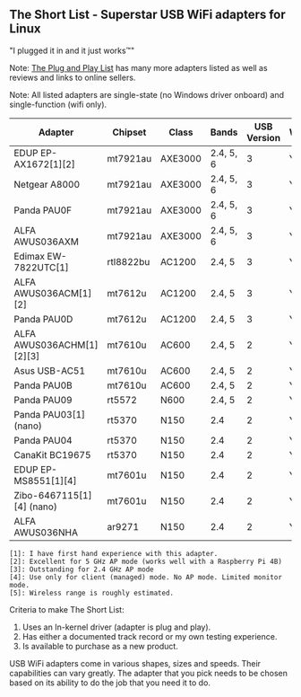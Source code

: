 ## The Short List - Superstar USB WiFi adapters for Linux

"I plugged it in and it just works™" 

Note: [The Plug and Play List](./USB_WiFi_Adapters_that_are_supported_with_Linux_in-kernel_drivers.md) has many more adapters listed as well as reviews and links to online sellers.

Note: All listed adapters are single-state (no Windows driver onboard) and single-function (wifi only).

| Adapter                                      | Chipset   | Class   | Bands     | USB Version | WPA3 | Range     |
|----------------------------------------------|-----------|---------|-----------|-------------|------|-----------|
| EDUP EP-AX1672[1][2]                         | mt7921au  | AXE3000 | 2.4, 5, 6 | 3           | Yes  | Long      |
| Netgear A8000                                | mt7921au  | AXE3000 | 2.4, 5, 6 | 3           | Yes  | Medium    |
| Panda PAU0F                                  | mt7921au  | AXE3000 | 2.4, 5, 6 | 3           | Yes  | Medium    |
| ALFA AWUS036AXM                              | mt7921au  | AXE3000 | 2.4, 5, 6 | 3           | Yes  | Long      |
| Edimax EW-7822UTC[1]                         | rtl8822bu | AC1200  | 2.4, 5    | 3           | Yes  | Short[5]  |
| ALFA AWUS036ACM[1][2]                        | mt7612u   | AC1200  | 2.4, 5    | 3           | Yes  | Long      |
| Panda PAU0D                                  | mt7612u   | AC1200  | 2.4, 5    | 3           | Yes  | Long      |
| ALFA AWUS036ACHM[1][2][3]                    | mt7610u   | AC600   | 2.4, 5    | 2           | Yes  | Very Long |
| Asus USB-AC51                                | mt7610u   | AC600   | 2.4, 5    | 2           | Yes  | Medium    |
| Panda PAU0B                                  | mt7610u   | AC600   | 2.4, 5    | 2           | Yes  | Long      |
| Panda PAU09                                  | rt5572    | N600    | 2.4, 5    | 2           | Yes  | Long      |
| Panda PAU03[1] (nano)                        | rt5370    | N150    | 2.4       | 2           | Yes  | Short     |
| Panda PAU04                                  | rt5370    | N150    | 2.4       | 2           | Yes  | Medium    |
| CanaKit BC19675                              | rt5370    | N150    | 2.4       | 2           | Yes  | Short     |
| EDUP EP-MS8551[1][4]                         | mt7601u   | N150    | 2.4       | 2           | Yes  | Very Long |
| Zibo-6467115[1][4] (nano)                    | mt7601u   | N150    | 2.4       | 2           | Yes  | Short     |
| ALFA AWUS036NHA                              | ar9271    | N150    | 2.4       | 2           | Yes  | Long      |

```
[1]: I have first hand experience with this adapter.
[2]: Excellent for 5 GHz AP mode (works well with a Raspberry Pi 4B)
[3]: Outstanding for 2.4 GHz AP mode
[4]: Use only for client (managed) mode. No AP mode. Limited monitor mode.
[5]: Wireless range is roughly estimated.
```

Criteria to make The Short List: 

1. Uses an In-kernel driver (adapter is plug and play).
2. Has either a documented track record or my own testing experience.
3. Is available to purchase as a new product.

USB WiFi adapters come in various shapes, sizes and speeds. Their capabilities
can vary greatly. The adapter that you pick needs to be chosen based on its
ability to do the job that you need it to do.
